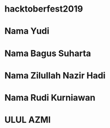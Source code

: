 # hacktoberfest2019
# Nama Yudi
# Nama Bagus Suharta
# Nama Zilullah Nazir Hadi
# Nama Rudi Kurniawan
# ULUL AZMI
